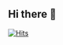 ## Hi there 👋

[![Hits](https://hits.sh/github.com/wjdrjs00.svg?color=000000&labelColor=000000&logo=github)](https://hits.sh/github.com/wjdrjs00/)
